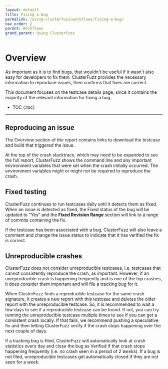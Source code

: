 ```yaml
---
layout: default
title: Fixing a bug
permalink: /using-clusterfuzz/workflows/fixing-a-bug/
nav_order: 2
parent: Workflows
grand_parent: Using ClusterFuzz
---
```


# Overview

As important as it is to find bugs, that wouldn't be useful if it wasn't also
easy for developers to fix them. ClusterFuzz provides the necessary information
to reproduce issues, then confirms that fixes are correct.

This document focuses on the testcase details page, since it contains the
majority of the relevant information for fixing a bug.

- TOC
{:toc}

---

## Reproducing an issue

The Overview section of the report contains links to download the testcase and
build that triggered the issue.

At the top of the crash stacktrace, which may need to be expanded to see the
full report, ClusterFuzz shows the command line and any important environment
variables that were set when the crash initially occurred. The environment
variables might or might not be required to reproduce the crash.

## Fixed testing

ClusterFuzz continues to run testcases daily until it detects them as fixed.
When an issue is detected as fixed, the Fixed status of the bug will be updated
to "Yes" and the **Fixed Revision Range** section will link to a range of commits
containing the fix.

If the testcase has been associated with a bug, ClusterFuzz will also leave a
comment and change the issue status to indicate that it has verified the fix is
correct.

## Unreproducible crashes

ClusterFuzz does not consider unreproducible testcases, i.e. testcases that cannot
consistently reproduce the crash, as important. However, if an unreproducible
crash is happening frequently and is one of the top crashes, it does consider
them important and will file a tracking bug for it.

When ClusterFuzz finds a reproducible testcase for the same crash signature,
it creates a new report with this testcase and deletes the older report with the
unreproducible testcase. So, it is recommended to wait a few days to see if a
reproducible testcase can be found. If not, you can try running the unreproducible
testcase multiple times to see if you can get a consistent crash locally.
If that fails, we recommend pushing a speculative fix and then letting ClusterFuzz
verify if the crash stops happening over the next couple of days.

If a tracking bug is filed, ClusterFuzz will automatically look at crash statistics
every day and close the bug as Verified if that crash stops happening frequently
(i.e. no crash seen in a period of *2 weeks*). If a bug is not filed,
unreproducible testcases get automatically closed if they are not seen for a *week*.
